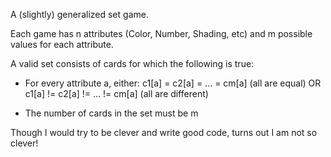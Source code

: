 A (slightly) generalized set game.

Each game has n attributes (Color, Number, Shading, etc) and m possible values for each attribute.

A valid set consists of cards for which the following is true:
* For every attribute a, either:
     c1[a] = c2[a] = ... = cm[a] (all are equal)
                     OR
     c1[a] != c2[a] != ... != cm[a] (all are different)

* The number of cards in the set must be m

Though I would try to be clever and write good code, turns out I am not so
clever!
